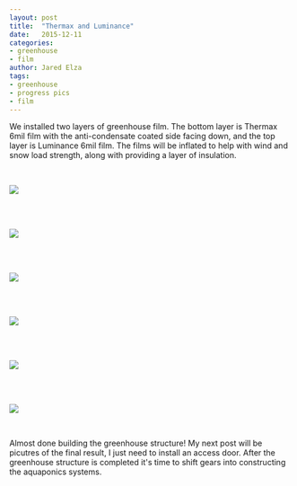 ```yaml
---
layout: post
title:  "Thermax and Luminance"
date:   2015-12-11
categories:
- greenhouse
- film
author: Jared Elza
tags: 
- greenhouse
- progress pics
- film
---
```


We installed two layers of greenhouse film. The bottom layer is Thermax 6mil film with the anti-condensate coated side facing down, 
and the top layer is Luminance 6mil film. The films will be inflated to help with wind and snow load strength, along with providing a 
layer of insulation. 

<br>

[![](http://i.imgur.com/AfKaGrG.jpg)](http://i.imgur.com/AfKaGrG.jpg)

<br><br>

[![](http://i.imgur.com/JtJenv1.jpg)](http://i.imgur.com/JtJenv1.jpg)

<br><br>

[![](http://i.imgur.com/a1G9Auz.jpg)](http://i.imgur.com/a1G9Auz.jpg)

<br><br>

[![](http://i.imgur.com/A2umJbz.jpg)](http://i.imgur.com/A2umJbz.jpg)

<br><br>

[![](http://i.imgur.com/Tt2u9O0.jpg)](http://i.imgur.com/Tt2u9O0.jpg)

<br><br>

[![](http://i.imgur.com/xHSFNdT.jpg)](http://i.imgur.com/xHSFNdT.jpg)

<br>

Almost done building the greenhouse structure! My next post will be picutres of the final result, I just need to install an access door. After the greenhouse structure is completed it's time to shift gears into constructing the aquaponics systems.
